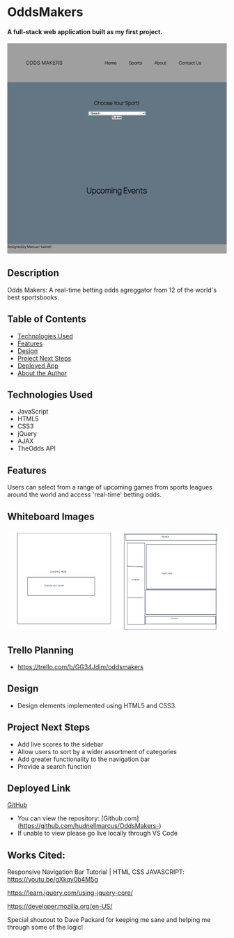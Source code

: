 # OddsMakers

#### A full-stack web application built as my first project.
<img src="./Images/OddsMakers Homepage.png" alt="OddsMakers Mainpage Screenshot"/>

## Description
Odds Makers: A real-time betting odds agreggator from 12 of the world's best sportsbooks.

## Table of Contents
* [Technologies Used](#technologiesused)
* [Features](#features)
* [Design](#design)
* [Project Next Steps](#nextsteps)
* [Deployed App](#deployment)
* [About the Author](#author)

## <a name="technologiesused"></a>Technologies Used
* JavaScript
* HTML5
* CSS3
* jQuery
* AJAX
* TheOdds API


## Features
Users can select from a range of upcoming games from sports leagues around the world and access 'real-time' betting odds. 

## Whiteboard Images
<img src="./Images/Wireframe Sketches.png" alt="Wireframe Sketches"/>

## Trello Planning
* https://trello.com/b/GG34Jdim/oddsmakers

## <a name="design"></a>Design
* Design elements implemented using HTML5 and CSS3. 


## <a name="nextsteps"></a>Project Next Steps
* Add live scores to the sidebar
* Allow users to sort by a wider assortment of categories
* Add greater functionality to the navigation bar
* Provide a search function


## <a name="deployment"></a>Deployed Link
[GitHub](https://hudnellmarcus.github.io/OddsMakers-/) 

* You can view the repository:
[Github.com] (https://github.com/hudnellmarcus/OddsMakers-)
* If unable to view please go live locally through VS Code
    
## Works Cited:
Responsive Navigation Bar Tutorial | HTML CSS JAVASCRIPT:
https://youtu.be/gXkqy0b4M5g

https://learn.jquery.com/using-jquery-core/

https://developer.mozilla.org/en-US/


Special shoutout to Dave Packard for keeping me sane and helping me through some of the logic!












